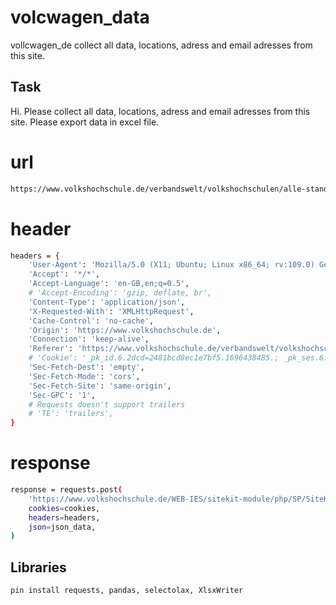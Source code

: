 # volcwagen_data
vollcwagen_de collect all data, locations, adress and email adresses from this site.

## Task
Hi. Please collect all data, locations, adress and email adresses from this site. Please export data in excel file.
# url
```bash
https://www.volkshochschule.de/verbandswelt/volkshochschulen/alle-standorte.php?form=search-1.form&sp%3Afulltext%5B%5D=&sp%3Acategories%5B7679%5D%5B%5D=-&sp%3Acategories%5B7679%5D%5B%5D=__last__&action=submit
```
# header
```bash
headers = {
    'User-Agent': 'Mozilla/5.0 (X11; Ubuntu; Linux x86_64; rv:109.0) Gecko/20100101 Firefox/118.0',
    'Accept': '*/*',
    'Accept-Language': 'en-GB,en;q=0.5',
    # 'Accept-Encoding': 'gzip, deflate, br',
    'Content-Type': 'application/json',
    'X-Requested-With': 'XMLHttpRequest',
    'Cache-Control': 'no-cache',
    'Origin': 'https://www.volkshochschule.de',
    'Connection': 'keep-alive',
    'Referer': 'https://www.volkshochschule.de/verbandswelt/volkshochschulen/alle-standorte.php?form=search-1.form&sp%3Afulltext%5B%5D=&sp%3Acategories%5B7679%5D%5B%5D=-&sp%3Acategories%5B7679%5D%5B%5D=__last__&action=submit',
    # 'Cookie': '_pk_id.6.2dcd=2481bcd8ec1e7bf5.1696438485.; _pk_ses.6.2dcd=1; mtm_consent=1696438485392; cookies-accepted=true',
    'Sec-Fetch-Dest': 'empty',
    'Sec-Fetch-Mode': 'cors',
    'Sec-Fetch-Site': 'same-origin',
    'Sec-GPC': '1',
    # Requests doesn't support trailers
    # 'TE': 'trailers',
}
```
# response
```bash
response = requests.post(
    'https://www.volkshochschule.de/WEB-IES/sitekit-module/php/SP/SiteKit/Rpc/Server/Port.php',
    cookies=cookies,
    headers=headers,
    json=json_data,
)
```
## Libraries
```bash
pin install requests, pandas, selectolax, XlsxWriter
```
